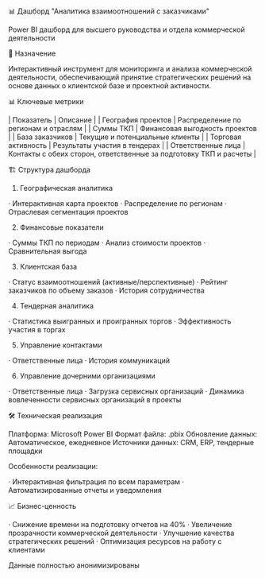 📊 Дашборд "Аналитика взаимоотношений с заказчиками"

Power BI дашборд для высшего руководства и отдела коммерческой деятельности

🎯 Назначение

Интерактивный инструмент для мониторинга и анализа коммерческой деятельности, обеспечивающий принятие стратегических решений на основе данных о клиентской базе и проектной активности.

📊 Ключевые метрики

| Показатель | Описание |
| География проектов | Распределение по регионам и отраслям |
| Суммы ТКП | Финансовая выгодность проектов |
| База заказчиков | Текущие и потенциальные клиенты |
| Торговая активность | Результаты участия в тендерах |
| Ответственные лица | Контакты с обеих сторон, ответственные за подготовку ТКП и расчеты |

🏗 Структура дашборда

1. Географическая аналитика

· Интерактивная карта проектов
· Распределение по регионам
· Отраслевая сегментация проектов

2. Финансовые показатели

· Суммы ТКП по периодам
· Анализ стоимости проектов
· Сравнительная выгода

3. Клиентская база

· Статус взаимоотношений (активные/перспективные)
· Рейтинг заказчиков по объему заказов
· История сотрудничества

4. Тендерная аналитика

· Статистика выигранных и проигранных торгов
· Эффективность участия в торгах

5. Управление контактами

· Ответственные лица
· История коммуникаций

6. Управление дочерними организациями

· Ответственные лица
· Загрузка сервисных организаций
· Динамика вовлеченности сервисных организаций в проекты

🛠 Техническая реализация

Платформа: Microsoft Power BI
Формат файла: .pbix
Обновление данных: Автоматическое, ежедневное
Источники данных: CRM, ERP, тендерные площадки

Особенности реализации:

· Интерактивная фильтрация по всем параметрам
· Автоматизированные отчеты и уведомления

📈 Бизнес-ценность

· Снижение времени на подготовку отчетов на 40%
· Увеличение прозрачности коммерческой деятельности
· Улучшение качества стратегических решений
· Оптимизация ресурсов на работу с клиентами

Данные полностью анонимизированы
